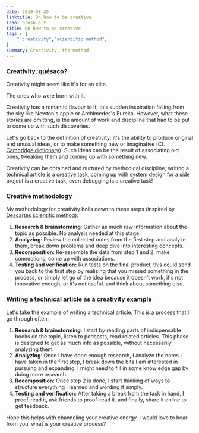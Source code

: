 ```yaml
---
date: 2019-08-25
linktitle: On how to be creative
icon: brush-alt
title: On how to be creative
tags : [
    " creativity","scientific method",
]
summary: Creativity, the method.
---
```

### Creativity, quésaco?

Creativity might seem like it's for an elite.

The ones who were born with it.

Creativity has a romantic flavour to it; this sudden inspiration falling from the sky like Newton's apple or Archimedes's Eureka. However, what these stories are omitting, is the amount of work and discipline that had to be put to come up with such discoveries.

Let's go back to the definition of creativity: it's the ability to produce original and unusual ideas, or to make something new or imaginative (Cf. [Cambridge dictionary](https://dictionary.cambridge.org/dictionary/english/creativity)). Such ideas can be the result of associating old ones, tweaking them and coming up with something new.

Creativity can be obtained and nurtured by methodical discipline; writing a technical article is a creative task, coming up with system design for a side project is a creative task, even debugging is a creative task!

### Creative methodology

My methodology for creativity boils down to these steps (inspired by [Descartes scientific method](https://www.rasch.org/rmt/rmt72h.htm)):

1. **Research & brainstorming**: Gather as much raw information about the topic as possible. No analysis needed at this stage.
2. **Analyzing**: Review the collected notes from the first step and analyze them, break down problems and deep dive into interesting concepts.
3. **Recomposition**: Re-assemble the data from step 1 and 2, make connections, come up with associations.
4. **Testing and verification:** Run tests on the final product, this could send you back to the first step by realising that you missed something in the process, or simply let go of the idea because it doesn't work, it's not innovative enough, or it's not useful. and think about something else.

### Writing a technical article as a creativity example

Let's take the example of writing a technical article. This is a process that I go through often:

1. **Research & brainstorming**: I start by reading parts of indispensable books on the topic, listen to podcasts, read related articles. This phase is designed to get as much info as possible, without necessarily analyzing them.
2. **Analyzing**: Once I have done enough research, I analyze the notes I have taken in the first step, I break down the bits I am interested in pursuing and expanding. I might need to fill in some knowledge gap by doing more research.
3. **Recomposition**: Once step 2 is done, I start thinking of ways to structure everything I learned and wording it simply.
4. **Testing and verification**: After taking a break from the task in hand, I proof-read it, ask friends to proof-read it. and finally, share it online to get feedback.

Hope this helps with channeling your creative energy. I would love to hear from you, what is your creative process?
